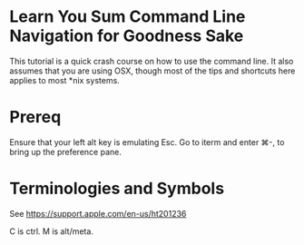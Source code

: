 # Learn You Sum Command Line Navigation for Goodness Sake

This tutorial is a quick crash course on how to use the command
line. It also assumes that you are using OSX, though most of the
tips and shortcuts here applies to most *nix systems.

# Prereq

Ensure that your left alt key is emulating Esc. Go to iterm and enter ⌘-, to bring up the preference pane.

# Terminologies and Symbols

See https://support.apple.com/en-us/ht201236

C is ctrl.
M is alt/meta.
